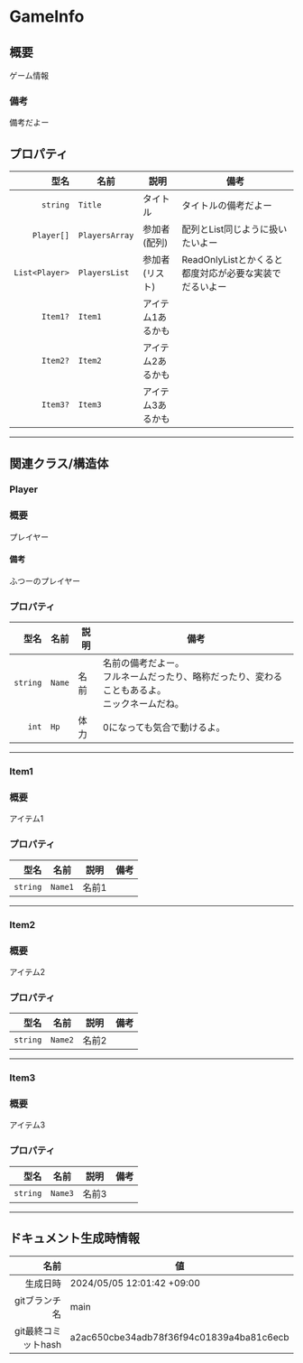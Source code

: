 # GameInfo

## 概要

ゲーム情報

### 備考

備考だよー
## プロパティ

| 型名 | 名前 | 説明 | 備考 |
| ---: | ---- | ---- | ---- |
| `string` | `Title` | タイトル | タイトルの備考だよー |
| `Player[]` | `PlayersArray` | 参加者(配列) | 配列とList同じように扱いたいよー |
| `List<Player>` | `PlayersList` | 参加者(リスト) | ReadOnlyListとかくると都度対応が必要な実装でだるいよー |
| `Item1?` | `Item1` | アイテム1あるかも |  |
| `Item2?` | `Item2` | アイテム2あるかも |  |
| `Item3?` | `Item3` | アイテム3あるかも |  |

---

## 関連クラス/構造体

### Player

### 概要

プレイヤー

#### 備考

ふつーのプレイヤー

### プロパティ

| 型名 | 名前 | 説明 | 備考 |
| ---: | ---- | ---- | ---- |
| `string` | `Name` | 名前 | 名前の備考だよー。<br>フルネームだったり、略称だったり、変わることもあるよ。<br>ニックネームだね。 |
| `int` | `Hp` | 体力 | 0になっても気合で動けるよ。 |

---

### Item1

### 概要

アイテム1

### プロパティ

| 型名 | 名前 | 説明 | 備考 |
| ---: | ---- | ---- | ---- |
| `string` | `Name1` | 名前1 |  |

---

### Item2

### 概要

アイテム2

### プロパティ

| 型名 | 名前 | 説明 | 備考 |
| ---: | ---- | ---- | ---- |
| `string` | `Name2` | 名前2 |  |

---

### Item3

### 概要

アイテム3

### プロパティ

| 型名 | 名前 | 説明 | 備考 |
| ---: | ---- | ---- | ---- |
| `string` | `Name3` | 名前3 |  |

---

## ドキュメント生成時情報

| 名前 | 値 |
| ---: | ---- |
| 生成日時 | 2024/05/05 12:01:42 +09:00 |
| gitブランチ名 | main |
| git最終コミットhash | a2ac650cbe34adb78f36f94c01839a4ba81c6ecb |
